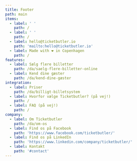 ```yaml
---
title: Footer
path: main
items:
  - label: ' '
    path: /
  - label: ' '
    path: /
  - label: hello@ticketbutler.io
    path: 'mailto:hello@ticketbutler.io'
  - label: Made with ❤️ in Copenhagen
    path: /
features:
  - label: Sælg flere billetter
    path: /da/saelg-flere-billetter-online
  - label: Kend dine gæster
    path: /da/kend-dine-gæster
integration:
  - label: Priser
    path: /da/billigt-billetsystem
  - label: Hvorfor vælge Ticketbutler? (på vej!)
    path: /
  - label: FAQ (på vej!)
    path: /
company:
  - label: Om Ticketbutler
    path: /da/om-os
  - label: Find os på Facebook
    path: 'https://www.facebook.com/ticketbutler/'
  - label: Find os på LinkedIn
    path: 'https://www.linkedin.com/company/ticketbutler/'
  - label: Kontakt
    path: '#contact'
---
```


